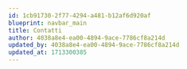 ```yaml
---
id: 1cb91730-2f77-4294-a481-b12af6d920af
blueprint: navbar_main
title: Contatti
author: 4038a8e4-ea00-4894-9ace-7786cf8a214d
updated_by: 4038a8e4-ea00-4894-9ace-7786cf8a214d
updated_at: 1713300385
---
```

